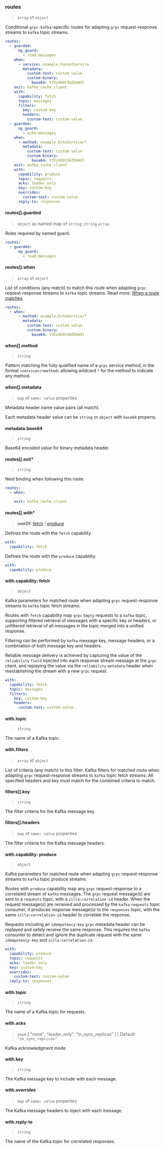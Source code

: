### routes

> `array` of `object`

Conditional `grpc-kafka`-specific routes for adapting `grpc` request-response streams to `kafka` topic streams.

```yaml
routes:
  - guarded:
      my_guard:
        - read:messages
    when:
      - service: example.FanoutService
        metadata:
          custom-text: custom value
          custom-binary:
            base64: Y3VzdG9tIHZhbHVl
    exit: kafka_cache_client
    with:
      capability: fetch
      topic: messages
      filters:
        key: custom-key
        headers:
          custom-text: custom-value
  - guarded:
      my_guard:
        - echo:messages
    when:
      - method: example.EchoService/*
        metadata:
          custom-text: custom value
          custom-binary:
            base64: Y3VzdG9tIHZhbHVl
    exit: kafka_cache_client
    with:
      capability: produce
      topic: requests
      acks: leader_only
      key: custom-key
      overrides:
        custom-text: custom-value
      reply-to: responses
```

#### routes[].guarded

> `object` as named map of `string:string` `array`

Roles required by named guard.

```yaml
routes:
  - guarded:
      my_guard:
        - read:messages
```

#### routes[].when

> `array` of `object`

List of conditions (any match) to match this route when adapting `grpc` request-response streams to `kafka` topic streams.
Read more: [When a route matches](../../../../concepts/bindings.md#when-a-route-matches)

```yaml
routes:
  - when:
      - method: example.EchoService/*
        metadata:
          custom-text: custom value
          custom-binary:
            base64: Y3VzdG9tIHZhbHVl
```

#### when[].method

> `string`

Pattern matching the fully qualified name of a `grpc` service method, in the format `<service>/<method>` allowing wildcard `*` for the method to indicate any method.

#### when[].metadata

> `map` of `name: value` properties

Metadata header name value pairs (all match).

Each metadata header value can be `string` or `object` with `base64` property.

#### metadata.base64

> `string`

Base64 encoded value for binary metadata header.

#### routes[].exit\*

> `string`

Next binding when following this route.

```yaml
routes:
  - when:
    ...
    exit: kafka_cache_client
```

#### routes[].with\*

> **oneOf**: [fetch](#with-capability-fetch) | [produce](#with-capability-produce)

Defines the route with the `fetch` capability.

```yaml
with:
  capability: fetch
```

Defines the route with the `produce` capability.

```yaml
with:
  capability: produce
```

#### with.capability: fetch

> `object`

Kafka parameters for matched route when adapting `grpc` request-response streams to `kafka` topic fetch streams.

Routes with `fetch` capability map `grpc` `Empty` requests to a `kafka` topic, supporting filtered retrieval of messages with a specific key or headers, or unfiltered retrieval of all messages in the topic merged into a unified response.

Filtering can be performed by `kafka` message key, message headers, or a combination of both message key and headers.

Reliable message delivery is achieved by capturing the value of the `reliability` `field` injected into each response stream message at the `grpc` client, and replaying the value via the `reliability` `metadata` header when reestablishing the stream with a new `grpc` request.

```yaml
with:
  capability: fetch
  topic: messages
  filters:
    key: custom-key
    headers:
      custom-text: custom-value
```

#### with.topic

> `string`

The name of a Kafka topic.

#### with.filters

> `array` of `object`

List of criteria (any match) to this filter. Kafka filters for matched route when adapting `grpc` request-response streams to `kafka` topic fetch streams. All specified headers and key must match for the combined criteria to match.

#### filters[].key

> `string`

The filter criteria for the Kafka message key.

#### filters[].headers

> `map` of `name: value` properties

The filter criteria for the Kafka message headers.

#### with.capability: produce

> `object`

Kafka parameters for matched route when adapting `grpc` request-response streams to `kafka` topic produce streams.

Routes with `produce` capability map any `grpc` request-response to a correlated stream of `kafka` messages. The `grpc` request message(s) are sent to a `requests` topic, with a `zilla:correlation-id` header. When the request message(s) are received and processed by the `kafka` `requests` topic consumer, it produces response message(s) to the `responses` topic, with the same `zilla:correlation-id` header to correlate the response.

Requests including an `idempotency-key` `grpc` metadata header can be replayed and safely receive the same response. This requires the `kafka` consumer to detect and ignore the duplicate request with the same `idempotency-key` and `zilla:correlation-id`.

```yaml
with:
  capability: produce
  topic: requests
  acks: leader_only
  key: custom-key
  overrides:
    custom-text: custom-value
  reply-to: responses
```

#### with.topic

> `string`

The name of a Kafka topic for requests.

#### with.acks

> `enum` [ "none", "leader_only", "in_sync_replicas" ] | Default: `"in_sync_replicas"`

Kafka acknowledgment mode

#### with.key

> `string`

The Kafka message key to include with each message.

#### with.overrides

> `map` of `name: value` properties

The Kafka message headers to inject with each message.

#### with.reply-to

> `string`

The name of the Kafka topic for correlated responses.
